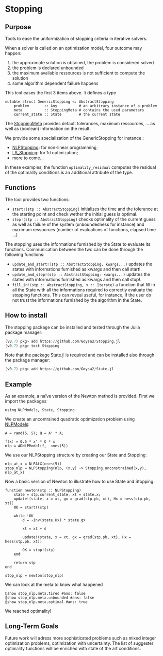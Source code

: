 # Stopping

## Purpose

Tools to ease the uniformization of stopping criteria in iterative solvers.

When a solver is called on an optimization model, four outcome may happen:

1. the approximate solution is obtained, the problem is considered solved
2. the problem is declared unbounded
3. the maximum available ressources is not sufficient to compute the solution
4. some algorithm dependent failure happens

This tool eases the first 3 items above. It defines a type

    mutable struct GenericStopping <: AbstractStopping
        problem       :: Any          # an arbitrary instance of a problem
        meta          :: StoppingMeta # contains the used parameters
        current_state :: State        # the current state

The [StoppingMeta](https://github.com/Goysa2/Stopping.jl/blob/master/src/StoppingMetamod.jl) provides default tolerances, maximum ressources, ...  as well as (boolean) information on the result.

We provide some specialization of the GenericStopping for instance :
  * [NLPStopping](https://github.com/Goysa2/Stopping.jl/blob/master/src/NLPStoppingmod.jl): for non-linear programming;
  * [LS_Stopping](https://github.com/Goysa2/Stopping.jl/blob/master/src/LineSearchStoppingmod.jl): for 1d optimization;
  * more to come...
  
In these examples, the function `optimality_residual` computes the residual of the optimality conditions is an additional attribute of the type.

## Functions

The tool provides two functions:
* `start!(stp :: AbstractStopping)` initializes the time and the tolerance at the starting point and check wether the initial guess is optimal.
* `stop!(stp :: AbstractStopping)` checks optimality of the current guess as well as failure of the system (unboundedness for instance) and maximum ressources (number of evaluations of functions, elapsed time ...)

The stopping uses the informations furnished by the State to evaluate its functions. Communication between the two can be done through the following functions:
* `update_and_start!(stp :: AbstractStopping; kwargs...)` updates the states with informations furnished as kwargs and then call start!.
* `update_and_stop!(stp :: AbstractStopping; kwargs...)` updates the states with informations furnished as kwargs and then call stop!.
* `fill_in!(stp :: AbstractStopping, x :: Iterate)` a function that fill in all the State with all the informations required to correctly evaluate the stopping functions. This can reveal useful, for instance, if the user do not trust the informations furnished by the algorithm in the State.

## How to install

The stopping package can be installed and tested through the Julia package manager:

```julia
(v0.7) pkg> add https://github.com/Goysa2/Stopping.jl
(v0.7) pkg> test Stopping
```
Note that the package [State.jl](https://github.com/Goysa2/State.jl) is required and can be installed also through the package manager:
```julia
(v0.7) pkg> add https://github.com/Goysa2/State.jl
```
## Example

As an example, a naïve version of the Newton method is provided. First we import the packages:
```
using NLPModels, State, Stopping
```

We create an uncontrained quadratic optimization problem using [NLPModels](https://github.com/JuliaSmoothOptimizers/NLPModels.jl):
```
A = rand(5, 5); Q = A' * A;

f(x) = 0.5 * x' * Q * x
nlp = ADNLPModel(f,  ones(5))
```

We use our NLPStopping structure by creating our State and Stopping:

```
nlp_at_x = NLPAtX(ones(5))
stop_nlp = NLPStopping(nlp, (x,y) -> Stopping.unconstrained(x,y), nlp_at_x)
```

Now a basic version of Newton to illustrate how to use State and Stopping.

```
function newton(stp :: NLPStopping)
    state = stp.current_state; xt = state.x;
    update!(state, x = xt, gx = grad(stp.pb, xt), Hx = hess(stp.pb, xt))
    OK = start!(stp)

    while !OK
        d = -inv(state.Hx) * state.gx

        xt = xt + d

        update!(state, x = xt, gx = grad(stp.pb, xt), Hx = hess(stp.pb, xt))

        OK = stop!(stp)
    end

    return stp
end

stop_nlp = newton(stop_nlp)
```

We can look at the meta to know what happened
```
@show stop_nlp.meta.tired #ans: false
@show stop_nlp.meta.unbounded #ans: false
@show stop_nlp.meta.optimal #ans: true
```

We reached optimality!

## Long-Term Goals

Future work will adress more sophisticated problems such as mixed integer optimization problems, optimization with uncertainty. The list of suggester optimality functions will be enriched with state of the art conditions.
